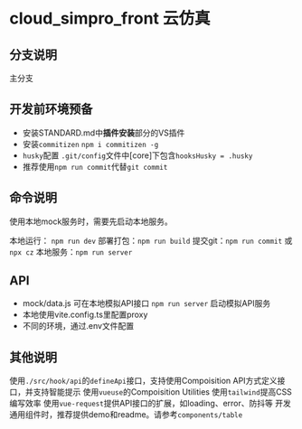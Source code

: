 # cloud_simpro_front 云仿真

## 分支说明
主分支

## 开发前环境预备
+ 安装STANDARD.md中**插件安装**部分的VS插件
+ 安装`commitizen`
  `npm i commitizen -g`
+ `husky`配置
  `.git/config`文件中[core]下包含`hooksHusky = .husky`
+ 推荐使用`npm run commit`代替`git commit`

## 命令说明
使用本地mock服务时，需要先启动本地服务。   

本地运行： `npm run dev`
部署打包：`npm run build`
提交git：`npm run commit` 或 `npx cz`
本地服务：`npm run server`

## API
+ mock/data.js 可在本地模拟API接口
  `npm run server` 启动模拟API服务
+ 本地使用vite.config.ts里配置proxy
+ 不同的环境，通过.env文件配置

## 其他说明
使用`./src/hook/api`的`defineApi`接口，支持使用Compoisition API方式定义接口，并支持智能提示
使用`vueuse`的Compoisition Utilities
使用`tailwind`提高CSS编写效率
使用`vue-request`提供API接口的扩展，如loading、error、防抖等
开发通用组件时，推荐提供demo和readme。请参考`components/table`